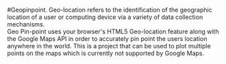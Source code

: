 #Geopinpoint.
Geo-location refers to the identification of the geographic location of a user  or computing device via a variety of data collection mechanisms.  
Geo Pin-point uses your browser's HTML5 Geo-location feature along with the Google Maps API in order to accurately pin point the users location anywhere in the world.
This is a project that can be used to plot multiple points on the maps which is currently not supported by Google Maps.
